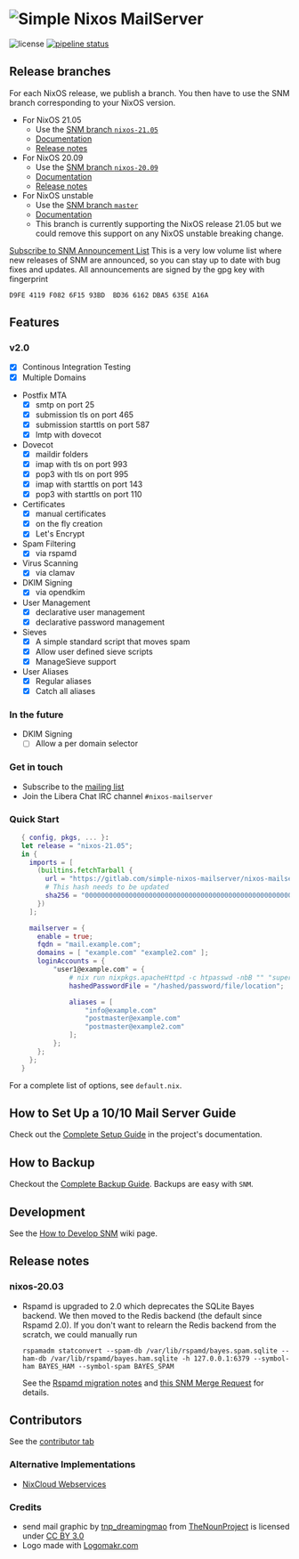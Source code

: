 # ![Simple Nixos MailServer][logo]
![license](https://img.shields.io/badge/license-GPL3-brightgreen.svg)
[![pipeline status](https://gitlab.com/simple-nixos-mailserver/nixos-mailserver/badges/master/pipeline.svg)](https://gitlab.com/simple-nixos-mailserver/nixos-mailserver/commits/master)


## Release branches

For each NixOS release, we publish a branch. You then have to use the
SNM branch corresponding to your NixOS version.

* For NixOS 21.05
   - Use the [SNM branch `nixos-21.05`](https://gitlab.com/simple-nixos-mailserver/nixos-mailserver/-/tree/nixos-21.05)
   - [Documentation](https://nixos-mailserver.readthedocs.io/en/nixos-21.05/)
   - [Release notes](https://nixos-mailserver.readthedocs.io/en/nixos-21.05/release-notes.html#nixos-21-05)
* For NixOS 20.09
   - Use the [SNM branch `nixos-20.09`](https://gitlab.com/simple-nixos-mailserver/nixos-mailserver/-/tree/nixos-20.09)
   - [Documentation](https://nixos-mailserver.readthedocs.io/en/nixos-20.09/)
   - [Release notes](https://nixos-mailserver.readthedocs.io/en/nixos-20.09/release-notes.html#nixos-20-09)
* For NixOS unstable
   - Use the [SNM branch `master`](https://gitlab.com/simple-nixos-mailserver/nixos-mailserver/-/tree/master)
   - [Documentation](https://nixos-mailserver.readthedocs.io/en/latest/)
   - This branch is currently supporting the NixOS release 21.05 but
     we could remove this support on any NixOS unstable breaking
     change.

[Subscribe to SNM Announcement List](https://www.freelists.org/list/snm)
This is a very low volume list where new releases of SNM are announced, so you
can stay up to date with bug fixes and updates. All announcements are signed by
the gpg key with fingerprint

```
D9FE 4119 F082 6F15 93BD  BD36 6162 DBA5 635E A16A
```


## Features
### v2.0
 * [x] Continous Integration Testing
 * [x] Multiple Domains
 * Postfix MTA
    - [x] smtp on port 25
    - [x] submission tls on port 465
    - [x] submission starttls on port 587
    - [x] lmtp with dovecot
 * Dovecot
    - [x] maildir folders
    - [x] imap with tls on port 993
    - [x] pop3 with tls on port 995
    - [x] imap with starttls on port 143
    - [x] pop3 with starttls on port 110
 * Certificates
    - [x] manual certificates
    - [x] on the fly creation
    - [x] Let's Encrypt
 * Spam Filtering
    - [x] via rspamd
 * Virus Scanning
    - [x] via clamav
 * DKIM Signing
    - [x] via opendkim
 * User Management
    - [x] declarative user management
    - [x] declarative password management
 * Sieves
    - [x] A simple standard script that moves spam
    - [x] Allow user defined sieve scripts
    - [x] ManageSieve support
 * User Aliases
    - [x] Regular aliases
    - [x] Catch all aliases

### In the future

  * DKIM Signing
    - [ ] Allow a per domain selector

### Get in touch

- Subscribe to the [mailing list](https://www.freelists.org/archive/snm/)
- Join the Libera Chat IRC channel `#nixos-mailserver`

### Quick Start

```nix
   { config, pkgs, ... }:
   let release = "nixos-21.05";
   in {
     imports = [
       (builtins.fetchTarball {
         url = "https://gitlab.com/simple-nixos-mailserver/nixos-mailserver/-/archive/${release}/nixos-mailserver-${release}.tar.gz";
         # This hash needs to be updated
         sha256 = "0000000000000000000000000000000000000000000000000000";
       })
     ];

     mailserver = {
       enable = true;
       fqdn = "mail.example.com";
       domains = [ "example.com" "example2.com" ];
       loginAccounts = {
           "user1@example.com" = {
               # nix run nixpkgs.apacheHttpd -c htpasswd -nbB "" "super secret password" | cut -d: -f2 > /hashed/password/file/location
               hashedPasswordFile = "/hashed/password/file/location";

               aliases = [
                   "info@example.com"
                   "postmaster@example.com"
                   "postmaster@example2.com"
               ];
           };
       };
     };
   }
```

For a complete list of options, see `default.nix`.



## How to Set Up a 10/10 Mail Server Guide
Check out the [Complete Setup Guide](https://nixos-mailserver.readthedocs.io/en/latest/setup-guide.html) in the project's documentation.

## How to Backup

Checkout the [Complete Backup Guide](https://nixos-mailserver.readthedocs.io/en/latest/backup-guide.html). Backups are easy with `SNM`.

## Development

See the [How to Develop SNM](https://nixos-mailserver.readthedocs.io/en/latest/howto-develop.html) wiki page.

## Release notes

### nixos-20.03

- Rspamd is upgraded to 2.0 which deprecates the SQLite Bayes
  backend. We then moved to the Redis backend (the default since
  Rspamd 2.0). If you don't want to relearn the Redis backend from the
  scratch, we could manually run

      rspamadm statconvert --spam-db /var/lib/rspamd/bayes.spam.sqlite --ham-db /var/lib/rspamd/bayes.ham.sqlite -h 127.0.0.1:6379 --symbol-ham BAYES_HAM --symbol-spam BAYES_SPAM

  See the [Rspamd migration
  notes](https://rspamd.com/doc/migration.html#migration-to-rspamd-20)
  and [this SNM Merge
  Request](https://gitlab.com/simple-nixos-mailserver/nixos-mailserver/-/merge_requests/164)
  for details.

## Contributors
See the [contributor tab](https://gitlab.com/simple-nixos-mailserver/nixos-mailserver/-/graphs/master)

### Alternative Implementations
 * [NixCloud Webservices](https://github.com/nixcloud/nixcloud-webservices)

### Credits
 * send mail graphic by [tnp_dreamingmao](https://thenounproject.com/dreamingmao)
   from [TheNounProject](https://thenounproject.com/) is licensed under
   [CC BY 3.0](http://creativecommons.org/~/3.0/)
 * Logo made with [Logomakr.com](https://logomakr.com)




[logo]: logo/logo.png
